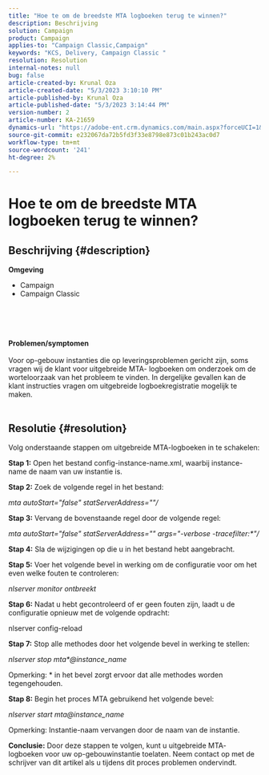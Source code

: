 ```yaml
---
title: "Hoe te om de breedste MTA logboeken terug te winnen?"
description: Beschrijving
solution: Campaign
product: Campaign
applies-to: "Campaign Classic,Campaign"
keywords: "KCS, Delivery, Campaign Classic "
resolution: Resolution
internal-notes: null
bug: false
article-created-by: Krunal Oza
article-created-date: "5/3/2023 3:10:10 PM"
article-published-by: Krunal Oza
article-published-date: "5/3/2023 3:14:44 PM"
version-number: 2
article-number: KA-21659
dynamics-url: "https://adobe-ent.crm.dynamics.com/main.aspx?forceUCI=1&pagetype=entityrecord&etn=knowledgearticle&id=5b313496-c4e9-ed11-a7c6-6045bd006b4b"
source-git-commit: e232067da72b5fd3f33e8798e873c01b243ac0d7
workflow-type: tm+mt
source-wordcount: '241'
ht-degree: 2%

---
```


# Hoe te om de breedste MTA logboeken terug te winnen?

## Beschrijving {#description}

<b>Omgeving</b>
- Campaign
- Campaign Classic

<br><br> <br><br><b>Problemen/symptomen</b><br><br>Voor op-gebouw instanties die op leveringsproblemen gericht zijn, soms vragen wij de klant voor uitgebreide MTA- logboeken om onderzoek om de worteloorzaak van het probleem te vinden. In dergelijke gevallen kan de klant instructies vragen om uitgebreide logboekregistratie mogelijk te maken.
<br> <br>

## Resolutie {#resolution}


Volg onderstaande stappen om uitgebreide MTA-logboeken in te schakelen:

<b>Stap 1:</b>
Open het bestand config-instance-name.xml, waarbij instance-name de naam van uw instantie is.

<b>Stap 2:</b>
Zoek de volgende regel in het bestand:

*mta autoStart=&quot;false&quot; statServerAddress=&quot;&quot;/*

<b>Stap 3:</b>
Vervang de bovenstaande regel door de volgende regel:

*mta autoStart=&quot;false&quot; statServerAddress=&quot;&quot; args=&quot;-verbose -tracefilter:\*&quot;/*

<b>Stap 4:</b>
Sla de wijzigingen op die u in het bestand hebt aangebracht.

<b>Stap 5:</b>
Voer het volgende bevel in werking om de configuratie voor om het even welke fouten te controleren:

*nlserver monitor ontbreekt*

<b>Stap 6:</b>
Nadat u hebt gecontroleerd of er geen fouten zijn, laadt u de configuratie opnieuw met de volgende opdracht:

nlserver config-reload

<b>Stap 7:</b>
Stop alle methodes door het volgende bevel in werking te stellen:

*nlserver stop mta\*@instance_name*

Opmerking: \* in het bevel zorgt ervoor dat alle methodes worden tegengehouden.

<b>Stap 8:</b>
Begin het proces MTA gebruikend het volgende bevel:

*nlserver start mta@instance_name*

Opmerking: Instantie-naam vervangen door de naam van de instantie.

<b>Conclusie:</b>
Door deze stappen te volgen, kunt u uitgebreide MTA- logboeken voor uw op-gebouwinstantie toelaten. Neem contact op met de schrijver van dit artikel als u tijdens dit proces problemen ondervindt.
